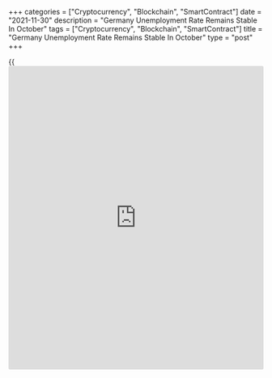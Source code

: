 +++
categories = ["Cryptocurrency", "Blockchain", "SmartContract"]
date = "2021-11-30"
description = "Germany Unemployment Rate Remains Stable In October"
tags = ["Cryptocurrency", "Blockchain", "SmartContract"]
title = "Germany Unemployment Rate Remains Stable In October"
type = "post"
+++

{{<iframe id="large-banner" src="https://www.bounty.group/#slide=12.0" width="100%" height="600" scrolling="no" style="border: 0px solid rgb(216, 221, 230); border-radius: 3px;">}}

Germany's unemployment rate remained unchanged in October, data released
by Destatis showed on Tuesday.

The jobless rate held steady at seasonally adjusted 3.3 percent in
October, according to calculations based on the labor force survey. The
number of unemployed totaled 1.40 million, which was a decline of 17,700
or 1.2 percent from the previous month.

On an unadjusted basis, unemployment fell by 305,000 or 18.9 percent
from the last year to 1.31 million.

Data showed that the number of persons in employment rose by 122,000 or
+0.3 percent on September 2021. This month-on-month increase was higher
than the average recorded for October of the three pre-crisis years 2017
to 2019.

The Federal Labor Agency is scheduled to issue unemployment figures for
November today. The unemployment rate is forecast to fall marginally to
5.3 percent from 5.4 percent in October.

For comments and feedback [contact](https://www.playgroundfx.com/contact/): editorial@rtt[news](https://www.letsplayfx.com/blog/forex-news-website/).com

[Economic News][1]

 **What parts of the world are seeing the best (and worst) economic
performances lately? Click[here][2] to check out our [Econ Scorecard][2]
and find out! See up-to-the-moment [ranking](https://www.playgroundfx.com/blog/crypto-exchange-ranking/)s for the best and worst
performers in [GDP][3], [unemployment rate][4], [inflation][2] and much
more.**

   1. www.rtt[news](https://www.letsplayfx.com/blog/forex-news-website/).com/Content/EconomicNews.aspx
   2. www.rtt[news](https://www.letsplayfx.com/blog/forex-news-website/).com/economic-scorecard/world-rank/CPI/highest-performance.aspx
   3. www.rtt[news](https://www.letsplayfx.com/blog/forex-news-website/).com/economic-scorecard/world-rank/GDP/highest-performance.aspx
   4. www.rtt[news](https://www.letsplayfx.com/blog/forex-news-website/).com/economic-scorecard/world-rank/unemployment-rate/lowest-performance.aspx